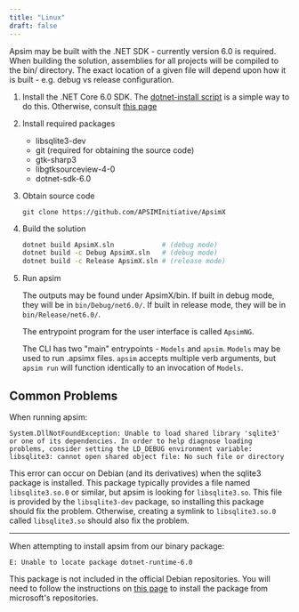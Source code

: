 ```yaml
---
title: "Linux"
draft: false
---
```


Apsim may be built with the .NET SDK - currently version 6.0 is required. When building the solution, assemblies for all projects will be compiled to the bin/ directory. The exact location of a given file will depend upon how it is built - e.g. debug vs release configuration.

1. Install the .NET Core 6.0 SDK. The [dotnet-install script](https://docs.microsoft.com/en-us/dotnet/core/tools/dotnet-install-script) is a simple way to do this. Otherwise, consult [this page](https://docs.microsoft.com/en-us/dotnet/core/install/linux)

2. Install required packages

	- libsqlite3-dev
	- git (required for obtaining the source code)
    - gtk-sharp3
	- libgtksourceview-4-0
	- dotnet-sdk-6.0

3. Obtain source code

	```
	git clone https://github.com/APSIMInitiative/ApsimX
	```

4. Build the solution

	```bash
	dotnet build ApsimX.sln            # (debug mode)
	dotnet build -c Debug ApsimX.sln   # (debug mode)
	dotnet build -c Release ApsimX.sln # (release mode)
	```

5. Run apsim

    The outputs may be found under ApsimX/bin. If built in debug mode, they will be in `bin/Debug/net6.0/`. If built in release mode, they will be in `bin/Release/net6.0/`.

	The entrypoint program for the user interface is called `ApsimNG`.

	The CLI has two "main" entrypoints - `Models` and `apsim`. `Models` may be used to run .apsimx files. `apsim` accepts multiple verb arguments, but `apsim run` will function identically to an invocation of `Models`.

## Common Problems

When running apsim:

```
System.DllNotFoundException: Unable to load shared library 'sqlite3' or one of its dependencies. In order to help diagnose loading problems, consider setting the LD_DEBUG environment variable: libsqlite3: cannot open shared object file: No such file or directory
```

This error can occur on Debian (and its derivatives) when the sqlite3 package is installed. This package typically provides a file named `libsqlite3.so.0` or similar, but apsim is looking for `libsqlite3.so`. This file is provided by the `libsqlite3-dev` package, so installing this package should fix the problem. Otherwise, creating a symlink to `libsqlite3.so.0` called `libsqlite3.so` should also fix the problem.

---

When attempting to install apsim from our binary package:

```
E: Unable to locate package dotnet-runtime-6.0
```

This package is not included in the official Debian repositories. You will need to follow the instructions on [this page](https://docs.microsoft.com/en-us/dotnet/core/install/linux) to install the package from microsoft's repositories.
